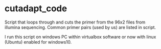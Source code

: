 # cutadapt_code
Script that loops through and cuts the primer from the 96x2 files from illumina sequencing. 
Common primer pairs (used by us) are listed in script.

I run this script on windows PC within virtualbox software or now with linux (Ubuntu) enabled for windows10.
